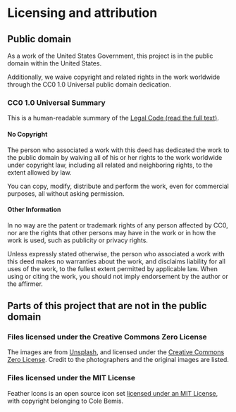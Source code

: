 # Licensing and attribution

## Public domain

As a work of the United States Government, this project is in the public domain within the United States.

Additionally, we waive copyright and related rights in the work worldwide through the CC0 1.0 Universal public domain dedication.

### CC0 1.0 Universal Summary

This is a human-readable summary of the
[Legal Code (read the full text)](https://creativecommons.org/publicdomain/zero/1.0/legalcode).

#### No Copyright

The person who associated a work with this deed has dedicated the work to the public domain by waiving all of his or her rights to the work worldwide under copyright law, including all related and neighboring rights, to the extent allowed by law.

You can copy, modify, distribute and perform the work, even for commercial purposes, all without asking permission.

#### Other Information

In no way are the patent or trademark rights of any person affected by CC0, nor are the rights that other persons may have in the work or in how the work is used, such as publicity or privacy rights.

Unless expressly stated otherwise, the person who associated a work with this deed makes no warranties about the work, and disclaims liability for all uses of the work, to the fullest extent permitted by applicable law. When using or citing the work, you should not imply endorsement by the author or the affirmer.

## Parts of this project that are not in the public domain

### Files licensed under the Creative Commons Zero License

The images are from [Unsplash](https://unsplash.com/), and licensed under the [Creative Commons Zero License](https://creativecommons.org/publicdomain/zero/1.0/). Credit to the photographers and the original images are listed.

### Files licensed under the MIT License
Feather Icons is an open source icon set [licensed under an MIT License](https://github.com/feathericons/feather/blob/master/LICENSE), with copyright belonging to Cole Bemis.</p>
